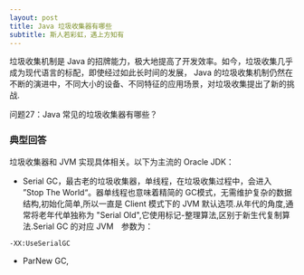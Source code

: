 ```yaml
---
layout: post
title: Java 垃圾收集器有哪些
subtitle: 斯人若彩虹，遇上方知有
---
```

垃圾收集机制是 Java 的招牌能力，极大地提高了开发效率。如今，垃圾收集几乎成为现代语言的标配，即使经过如此长时间的发展， Java 的垃圾收集机制仍然在不断的演进中，不同大小的设备、不同特征的应用场景，对垃圾收集提出了新的挑战.

问题27：Java 常见的垃圾收集器有哪些？

### 典型回答
垃圾收集器和 JVM 实现具体相关。以下为主流的 Oracle JDK：
* Serial GC，最古老的垃圾收集器，单线程，在垃圾收集过程中，会进入 ”Stop The World“。器单线程也意味着精简的 GC模式，无需维护复杂的数据结构,初始化简单,所以一直是 Client 模式下的 JVM 默认选项.从年代的角度,通常将老年代单独称为 "Serial Old",它使用标记-整理算法,区别于新生代复制算法.Serial GC 的对应 JVM　参数为：

~~~　bash
-XX:UseSerialGC
~~~

* ParNew GC,